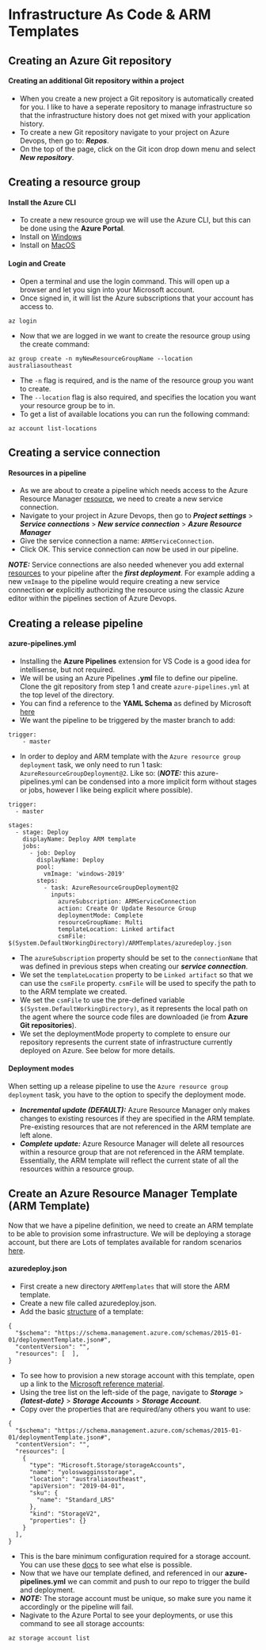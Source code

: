 # **Infrastructure As Code & ARM Templates**
## Creating an Azure Git repository
#### Creating an additional Git repository within a project
- When you create a new project a Git repository is automatically created for you. I like to have a seperate repository to manage infrastructure so that the infrastructure history does not get mixed with your application history.
- To create a new Git repository navigate to your project on Azure Devops, then go to: ***Repos***.
- On the top of the page, click on the Git icon drop down menu and select ***New repository***.  


## Creating a resource group
#### Install the Azure CLI
- To create a new resource group we will use the Azure CLI, but this can be done using the **Azure Portal**. 
- Install on [Windows](https://docs.microsoft.com/en-us/cli/azure/install-azure-cli-windows?view=azure-cli-latest)
- Install on [MacOS](https://docs.microsoft.com/en-us/cli/azure/install-azure-cli-macos?view=azure-cli-latest)  
#### Login and Create
- Open a terminal and use the login command. This will open up a browser and let you sign into your Microsoft account.
- Once signed in, it will list the Azure subscriptions that your account has access to.
~~~~
az login
~~~~
- Now that we are logged in we want to create the resource group using the create command:
~~~~
az group create -n myNewResourceGroupName --location australiasoutheast
~~~~
- The ```-n``` flag is required, and is the name of the resource group you want to create.
- The ```--location``` flag is also required, and specifies the location you want your resource group be to in.
- To get a list of available locations you can run the following command:
~~~~
az account list-locations
~~~~


## Creating a service connection
#### Resources in a pipeline
- As we are about to create a pipeline which needs access to the Azure Resource Manager [resource](https://docs.microsoft.com/en-us/azure/devops/pipelines/process/resources?view=azure-devops), we need to create a new service connection.
- Navigate to your project in Azure Devops, then go to ***Project settings*** > ***Service connections*** > ***New service connection*** > ***Azure Resource Manager***
- Give the service connection a name: ```ARMServiceConnection```.
- Click OK. This service connection can now be used in our pipeline.  

***NOTE:*** Service connections are also needed whenever you add external [resources](https://docs.microsoft.com/en-us/azure/devops/pipelines/process/resources?view=azure-devops) to your pipeline after the ***first deployment***. For example adding a new ```vmImage``` to the pipeline would require creating a new service connection **or** explicitly authorizing the resource using the classic Azure editor within the pipelines section of Azure Devops.


## Creating a release pipeline
#### azure-pipelines.yml
- Installing the **Azure Pipelines** extension for VS Code is a good idea for intellisense, but not required.
- We will be using an Azure Pipelines **.yml** file to define our pipeline. Clone the git repository from step 1 and create ```azure-pipelines.yml``` at the top level of the directory.
- You can find a reference to the **YAML Schema** as defined by Microsoft [here](https://docs.microsoft.com/en-us/azure/devops/pipelines/yaml-schema?view=azure-devops&tabs=schema)
- We want the pipeline to be triggered by the master branch to add:
~~~~
trigger:
    - master
~~~~
- In order to deploy and ARM template with the ```Azure resource group deployment``` task, we only need to run 1 task: ```AzureResourceGroupDeployment@2```. Like so: (***NOTE:*** this azure-pipelines.yml can be condensed into a more implicit form without stages or jobs, however I like being explicit where possible).

~~~~
trigger:
  - master

stages:
  - stage: Deploy
    displayName: Deploy ARM template
    jobs:
      - job: Deploy
        displayName: Deploy
        pool:
          vmImage: 'windows-2019'
        steps:
          - task: AzureResourceGroupDeployment@2
            inputs:
              azureSubscription: ARMServiceConnection
              action: Create Or Update Resource Group
              deploymentMode: Complete
              resourceGroupName: Multi
              templateLocation: Linked artifact    
              csmFile: $(System.DefaultWorkingDirectory)/ARMTemplates/azuredeploy.json
~~~~
- The ```azureSubscription``` property should be set to the ```connectionName``` that was defined in previous steps when creating our ***service connection***.
- We set the ```templateLocation``` property to be ```Linked artifact``` so that we can use the ```csmFile``` property. ```csmFile``` will be used to specify the path to to the ARM template we created. 
- We set the ```csmFile``` to use the pre-defined variable ```$(System.DefaultWorkingDirectory)```, as it represents the local path on the agent where the source code files are downloaded (ie from **Azure Git repositories**).
- We set the deploymentMode property to complete to ensure our repository represents the current state of infrastructure currently deployed on Azure. See below for more details.
#### Deployment modes
When setting up a release pipeline to use the ```Azure resource group deployment``` task, you have to the option to specify the deployment mode.
- ***Incremental update (DEFAULT):*** Azure Resource Manager only makes changes to existing resources if they are specified in the ARM template. Pre-existing resources that are not referenced in the ARM template are left alone.  
- ***Complete update:*** Azure Resource Manager will delete all resources within a resource group that are not referenced in the ARM template. Essentially, the ARM template will reflect the current state of all the resources within a resource group.

## Create an Azure Resource Manager Template (ARM Template)
Now that we have a pipeline definition, we need to create an ARM template to be able to provision some infrastructure. We will be deploying a storage account, but there are Lots of templates available for random scenarios [here](https://azure.microsoft.com/en-au/resources/templates/).

#### azuredeploy.json
- First create a new directory ```ARMTemplates``` that will store the ARM template.
- Create a new file called azuredeploy.json.
- Add the basic [structure](https://docs.microsoft.com/en-us/azure/azure-resource-manager/resource-group-authoring-templates) of a template:
~~~~
{
  "$schema": "https://schema.management.azure.com/schemas/2015-01-01/deploymentTemplate.json#",
  "contentVersion": "",
  "resources": [  ],
}
~~~~
- To see how to provision a new storage account with this template, open up a link to the [Microsoft reference material](https://docs.microsoft.com/en-au/azure/templates/).
- Using the tree list on the left-side of the page, navigate to ***Storage*** > ***{latest-date}*** > ***Storage Accounts*** > ***Storage Account***.
- Copy over the properties that are required/any others you want to use:
~~~~
{
  "$schema": "https://schema.management.azure.com/schemas/2015-01-01/deploymentTemplate.json#",
  "contentVersion": "",
  "resources": [
    {
      "type": "Microsoft.Storage/storageAccounts",
      "name": "yoloswagginsstorage",
      "location": "australiasoutheast",
      "apiVersion": "2019-04-01",
      "sku": {
        "name": "Standard_LRS"
      },
      "kind": "StorageV2",
      "properties": {}
    }
  ],
}
~~~~
- This is the bare minimum configuration required for a storage account. You can use these [docs](https://docs.microsoft.com/en-au/azure/templates/microsoft.storage/2019-04-01/storageaccounts) to see what else is possible.
- Now that we have our template defined, and referenced in our **azure-pipelines.yml** we can commit and push to our repo to trigger the build and deployment.
- ***NOTE:*** The storage account must be unique, so make sure you name it accordingly or the pipeline will fail.
- Nagivate to the Azure Portal to see your deployments, or use this command to see all storage accounts:
~~~~
az storage account list
~~~~